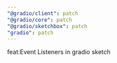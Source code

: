 ```yaml
---
"@gradio/client": patch
"@gradio/core": patch
"@gradio/sketchbox": patch
"gradio": patch
---
```


feat:Event Listeners in gradio sketch
